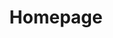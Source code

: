 ---
title: "Homepage"
module:
blocks:
    - render: 
        name: globe
        type: general
        pool: hero
        wrap: true
      datum:
        head: "Evolusi Dimulai"
        lead: "Humanity from the Sand to Biner Era"
    - render: 
        name: main
        type: default
        pool: query
        wrap: true
      datum: 
        head: "Stories Arround"
        lead: "Tell Stories, Share Ideas"
---